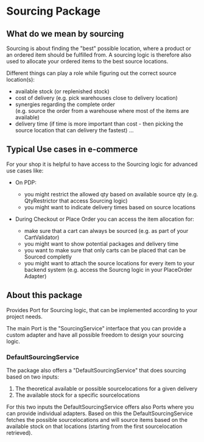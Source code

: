 # Sourcing Package

## What do we mean by sourcing

Sourcing is about finding the "best" possible location,
where a product or an ordered item should be fulfilled from.
A sourcing logic is therefore also used to allocate your ordered items to the best source locations.

Different things can play a role while figuring out the correct source location(s):

- available stock (or replenished stock)
- cost of delivery (e.g. pick warehouses close to delivery location)
- synergies regarding the complete order  
  (e.g. source the order from a warehouse where most of the items are available)
- delivery time (if time is more important than cost -
  then picking the source location that can delivery the fastest)
...

## Typical Use cases in e-commerce

For your shop it is helpful to have access to the Sourcing logic for advanced use cases like:

- On PDP:
  - you might restrict the allowed qty based on available source qty (e.g. QtyRestrictor that access Sourcing logic)
  - you might want to indicate delivery times based on source locations

- During Checkout or Place Order you can access the item allocation for:
  - make sure that a cart can always be sourced (e.g. as part of your CartValidator)
  - you might want to show potential packages and delivery time
  - you want to make sure that only carts can be placed that can be Sourced completly
  - you might want to attach the source locations for every item to your backend system (e.g. access the Sourcng logic in your PlaceOrder Adapter)

## About this package

Provides Port for Sourcing logic, that can be implemented according to your project needs.

The main Port is the "SourcingService" interface that you can provide a custom adapter and have all possible freedom to design your sourcing logic.

### DefaultSourcingService

The package also offers a "DefaultSourcingService" that does sourcing based on two inputs:

1. The theoretical available or possible sourcelocations for a given delivery
2. The available stock for a specific sourcelocations

For this two inputs the DefaultSourcingService offers also Ports where you can provide individual adapters.
Based on this the DefaultSourcingService fetches the possible sourcelocations and will source items based on the available stock on that locations (starting from the first sourcelocation retrieved).
